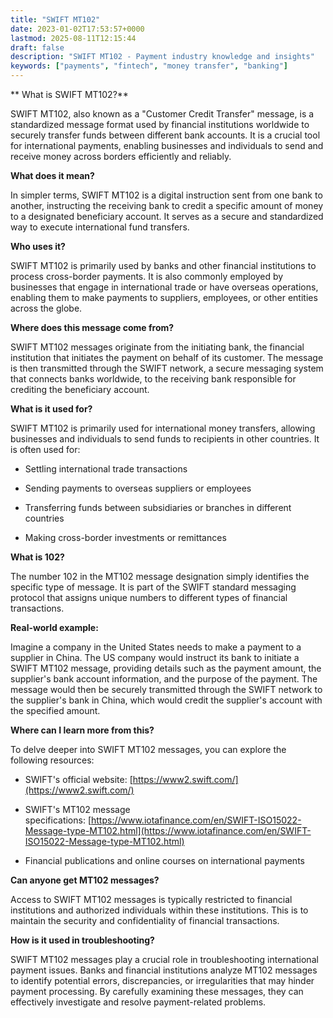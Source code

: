 ```yaml
---
title: "SWIFT MT102"
date: 2023-01-02T17:53:57+0000
lastmod: 2025-08-11T12:15:44
draft: false
description: "SWIFT MT102 - Payment industry knowledge and insights"
keywords: ["payments", "fintech", "money transfer", "banking"]
---
```


**
What is SWIFT MT102?**

SWIFT MT102, also known as a "Customer Credit Transfer" message, is a standardized message format used by financial institutions worldwide to securely transfer funds between different bank accounts. It is a crucial tool for international payments, enabling businesses and individuals to send and receive money across borders efficiently and reliably.

**What does it mean?**

In simpler terms, SWIFT MT102 is a digital instruction sent from one bank to another, instructing the receiving bank to credit a specific amount of money to a designated beneficiary account. It serves as a secure and standardized way to execute international fund transfers.

**Who uses it?**

SWIFT MT102 is primarily used by banks and other financial institutions to process cross-border payments. It is also commonly employed by businesses that engage in international trade or have overseas operations, enabling them to make payments to suppliers, employees, or other entities across the globe.

**Where does this message come from?**

SWIFT MT102 messages originate from the initiating bank, the financial institution that initiates the payment on behalf of its customer. The message is then transmitted through the SWIFT network, a secure messaging system that connects banks worldwide, to the receiving bank responsible for crediting the beneficiary account.

**What is it used for?**

SWIFT MT102 is primarily used for international money transfers, allowing businesses and individuals to send funds to recipients in other countries. It is often used for:

- Settling international trade transactions

- Sending payments to overseas suppliers or employees

- Transferring funds between subsidiaries or branches in different countries

- Making cross-border investments or remittances

**What is 102?**

The number 102 in the MT102 message designation simply identifies the specific type of message. It is part of the SWIFT standard messaging protocol that assigns unique numbers to different types of financial transactions.

**Real-world example:**

Imagine a company in the United States needs to make a payment to a supplier in China. The US company would instruct its bank to initiate a SWIFT MT102 message, providing details such as the payment amount, the supplier's bank account information, and the purpose of the payment. The message would then be securely transmitted through the SWIFT network to the supplier's bank in China, which would credit the supplier's account with the specified amount.

**Where can I learn more from this?**

To delve deeper into SWIFT MT102 messages, you can explore the following resources:

- SWIFT's official website: [https://www2.swift.com/](https://www2.swift.com/)

- SWIFT's MT102 message specifications: [https://www.iotafinance.com/en/SWIFT-ISO15022-Message-type-MT102.html](https://www.iotafinance.com/en/SWIFT-ISO15022-Message-type-MT102.html)

- Financial publications and online courses on international payments

**Can anyone get MT102 messages?**

Access to SWIFT MT102 messages is typically restricted to financial institutions and authorized individuals within these institutions. This is to maintain the security and confidentiality of financial transactions.

**How is it used in troubleshooting?**

SWIFT MT102 messages play a crucial role in troubleshooting international payment issues. Banks and financial institutions analyze MT102 messages to identify potential errors, discrepancies, or irregularities that may hinder payment processing. By carefully examining these messages, they can effectively investigate and resolve payment-related problems.